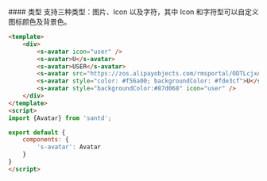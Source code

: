 <codebox>
#### 类型
支持三种类型：图片、Icon 以及字符，其中 Icon 和字符型可以自定义图标颜色及背景色。

```html
<template>
    <div>
        <s-avatar icon="user" />
        <s-avatar>U</s-avatar>
        <s-avatar>USER</s-avatar>
        <s-avatar src="https://zos.alipayobjects.com/rmsportal/ODTLcjxAfvqbxHnVXCYX.png" />
        <s-avatar style="color: #f56a00; backgroundColor: #fde3cf">U</s-avatar>
        <s-avatar style="backgroundColor:#87d068" icon="user" />
    </div>
</template>
<script>
import {Avatar} from 'santd';

export default {
    components: {
        's-avatar': Avatar
    }
}
</script>
```
</codebox>
